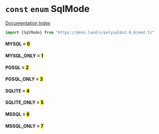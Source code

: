# `const` `enum` SqlMode

[Documentation Index](../README.md)

```ts
import {SqlMode} from "https://deno.land/x/polysql@v2.0.6/mod.ts"
```

#### MYSQL = <mark>0</mark>



#### MYSQL\_ONLY = <mark>1</mark>



#### PGSQL = <mark>2</mark>



#### PGSQL\_ONLY = <mark>3</mark>



#### SQLITE = <mark>4</mark>



#### SQLITE\_ONLY = <mark>5</mark>



#### MSSQL = <mark>6</mark>



#### MSSQL\_ONLY = <mark>7</mark>



